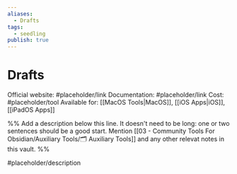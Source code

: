 ```yaml
---
aliases:
  - Drafts
tags:
  - seedling
publish: true
---
```


# Drafts

Official website: #placeholder/link
Documentation: #placeholder/link
Cost: #placeholder/tool
Available for: [[MacOS Tools|MacOS]], [[iOS Apps|iOS]], [[iPadOS Apps]]

%% Add a description below this line. It doesn't need to be long: one or two sentences should be a good start. Mention [[03 - Community Tools For Obsidian/Auxiliary Tools/🗂️ Auxiliary Tools]] and any other relevat notes in this vault. %%

#placeholder/description
